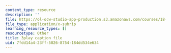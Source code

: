 ```yaml
---
content_type: resource
description: ''
file: https://ol-ocw-studio-app-production.s3.amazonaws.com/courses/18-06sc-linear-algebra-fall-2011/7fdd14a423ff50268754184dd534e634_23LLB9mNJvc.vtt
file_type: application/x-subrip
learning_resource_types: []
resourcetype: Other
title: 3play caption file
uid: 7fdd14a4-23ff-5026-8754-184dd534e634
---
```

